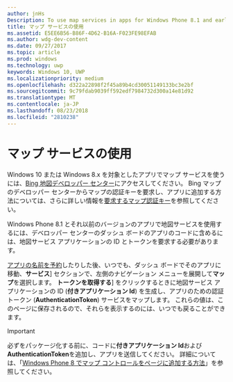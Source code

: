 ```yaml
---
author: jnHs
Description: To use map services in apps for Windows Phone 8.1 and earlier, you need a map service application ID and a token to include in your app's code. You can get this token in the Dev Center dashboard.
title: マップ サービスの使用
ms.assetid: E5EE6B56-B86F-4D62-B16A-F023FE98EFAB
ms.author: wdg-dev-content
ms.date: 09/27/2017
ms.topic: article
ms.prod: windows
ms.technology: uwp
keywords: Windows 10, UWP
ms.localizationpriority: medium
ms.openlocfilehash: d322a22898f2f45a89b4cd30051149133bc3e2bf
ms.sourcegitcommit: 9c79fdab9039ff592edf7984732d300a14e81d92
ms.translationtype: MT
ms.contentlocale: ja-JP
ms.lasthandoff: 08/23/2018
ms.locfileid: "2810238"
---
```

# <a name="use-map-services"></a>マップ サービスの使用

Windows 10 または Windows 8.x を対象としたアプリでマップ サービスを使うには、[Bing 地図デベロッパー センター](http://go.microsoft.com/fwlink/p/?LinkId=614880)にアクセスしてください。 Bing マップのデベロッパー センターからマップの認証キーを要求し、アプリに追加する方法については、さらに詳しい情報を[要求するマップ認証キー](../maps-and-location/authentication-key.md)を参照してください。 

Windows Phone 8.1 とそれ以前のバージョンのアプリで地図サービスを使用するには、デベロッパー センターのダッシュ ボードのアプリのコードに含めるには、地図サービス アプリケーションの ID とトークンを要求する必要があります。

[アプリの名前を予約](create-your-app-by-reserving-a-name.md)したりした後、いつでも、ダッシュ ボードでそのアプリに移動、**サービス**] セクションで、左側のナビゲーション メニューを展開して**マップ**を選択します。 **トークンを取得する**] をクリックするときに地図サービス アプリケーションの ID (**付きアプリケーション Id**) を生成し、アプリのための認証トークン (**AuthenticationToken**) サービスをマップします。 これらの値は、このページに保存されるので、それらを表示するのには、いつでも戻ることができます。

> [!IMPORTANT]
> 必ずをパッケージ化する前に、コードに**付きアプリケーション Id**および**AuthenticationToken**を追加し、アプリを送信してください。 詳細については、「[Windows Phone 8 でマップ コントロールをページに追加する方法](http://go.microsoft.com/fwlink/p/?LinkId=614882)」を参照してください。

 

 




